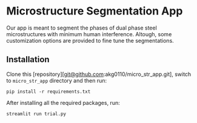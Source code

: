 # Microstructure Segmentation App
Our app is meant to segment the phases of dual phase steel microstructures with minimum human interference. Altough, some customization options are provided to fine tune the segmentations.

## Installation
Clone this [repository][git@github.com:akg0110/micro_str_app.git], switch to `micro_str_app` directory and then run:
```
pip install -r requirements.txt
```
After installing all the required packages, run:
```
streamlit run trial.py
```
